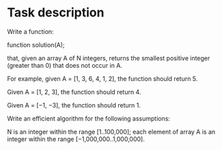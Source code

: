 # Task description

Write a function:

function solution(A);
 
that, given an array A of N integers, returns the smallest positive integer (greater than 0) that does not occur in A.
 
For example, given A = [1, 3, 6, 4, 1, 2], the function should return 5.
 
Given A = [1, 2, 3], the function should return 4.
 
Given A = [−1, −3], the function should return 1.
 
Write an efficient algorithm for the following assumptions:
 
N is an integer within the range [1..100,000]; each element of array A is an integer within the range [−1,000,000..1,000,000].
